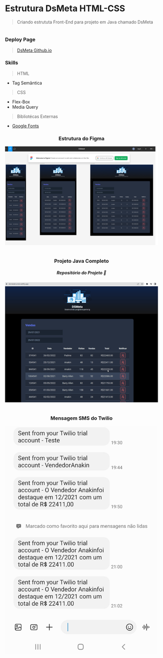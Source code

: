# Estrutura DsMeta HTML-CSS

> Criando estrututa Front-End para projeto em Java chamado DsMeta

#

### Deploy Page

> [DsMeta Github.io](https://brunonavarrooficial.github.io/dsmeta-css/)

### Skills

> HTML

* Tag Semântica

> CSS

* Flex-Box
* Media Query

> Bibliotécas Externas

* [Google Fonts](https://fonts.google.com/about)

<div align="center">
<h3>Estrutura do Figma</h3>
<img src="IMG/dsMeta.bmp" alt="projeto figma"/>
</div>

#

<div align="center">
<h3>Projeto Java Completo</h3>
<a src="https://github.com/Brunonavarrooficial/dsmeta"><h5>Repositório do Projeto 🔗</h5></a>
<img src="IMG/Dsmeta.gif" alt="projeto gif"/>
</div>

#

<div align="center">
<h3>Mensagem SMS do Twilio</h3>
<img src="IMG/Screenshot_20220713-212944_Messages.jpg" alt="projeto figma"/>
</div>